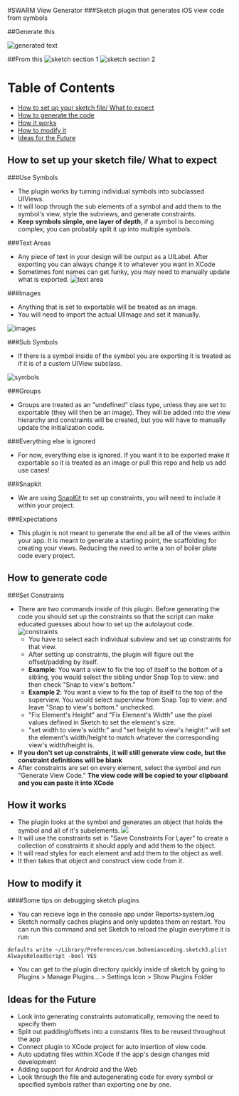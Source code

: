 #SWARM View Generator
###Sketch plugin that generates iOS view code from symbols


##Generate this

![generated text](images/output.png)

##From this
![sketch section 1](images/symbol.png) ![sketch section 2](images/preview.png)


Table of Contents
=================
* [How to set up your sketch file/ What to expect](#how-to-set-up-your-sketch-file/-What-to-expect)
* [How to generate the code](#how-to-generate-code)
* [How it works](#how-it-works)
* [How to modify it](#how-to-modify-it)
* [Ideas for the Future](#ideas-for-the-future)


How to set up your sketch file/ What to expect
--------------
###Use Symbols
* The plugin works by turning individual symbols into subclassed UIViews.
* It will loop through the sub elements of a symbol and add them to the symbol's view, style the subviews, and generate constraints.
* **Keep symbols simple, one layer of depth**, if a symbol is becoming complex, you can probably split it up into multiple symbols. 

###Text Areas 
* Any piece of text in your design will be output as a UILabel. After exporting you can always change it to whatever you want in XCode
* Sometimes font names can get funky, you may need to manually update what is exported.
![text area](images/UILabel.png)

###Images
* Anything that is set to exportable will be treated as an image.
* You will need to import the actual UIImage and set it manually.

![images](images/imageview.png)

###Sub Symbols
* If there is a symbol inside of the symbol you are exporting it is treated as if it is of a custom UIView subclass.

![symbols](images/symbolDecleration.png)

###Groups
* Groups are treated as an "undefined" class type, unless they are set to exportable (they will then be an image). They will be added into the view hierarchy and constraints will be created, but you will have to manually update the initialization code.

###Everything else is ignored
* For now, everything else is ignored. If you want it to be exported make it exportable so it is treated as an image or pull this repo and help us add use cases!

###Snapkit
* We are using [SnapKit](https://github.com/SnapKit/SnapKit) to set up constraints, you will need to include it within your project. 

###Expectations
* This plugin is not meant to generate the end all be all of the views within your app. It is meant to generate a starting point, the scaffolding for creating your views. Reducing the need to write a ton of boiler plate code every project.

How to generate code
----------
###Set Constraints
* There are two commands inside of this plugin. Before generating the code you should set up the constraints so that the script can make educated guesses about how to set up the autolayout code. ![constraints](images/constraints.png)
	* You have to select each individual subview and set up constraints for that view. 
	* After setting up constraints, the plugin will figure out the offset/padding by itself.
	* **Example**: You want a view to fix the top of itself to the bottom of a sibling, you would select the sibling under Snap Top to view: and then check "Snap to view's bottom."
	* **Example 2**: You want a view to fix the top of itself to the top of the superview. You would select superview from Snap Top to view: and leave "Snap to view's bottom." unchecked.
	* "Fix Element's Height" and "Fix Element's Width" use the pixel values defined in Sketch to set the element's size.
	* "set width to view's width:" and "set height to view's height:" will set the element's width/height to match whatever the corresponding view's width/height is.
* **If you don't set up constraints, it will still generate view code, but the constraint definitions will be blank**
* After constraints are set on every element, select the symbol and run "Generate View Code." **The view code will be copied to your clipboard and you can paste it into XCode**


How it works
----------
* The plugin looks at the symbol and generates an object that holds the symbol and all of it's subelements. ![](images/view_tree.png)
* It will use the constraints set in "Save Constraints For Layer" to create a collection of constraints it should apply and add them to the object.
* It will read styles for each element and add them to the object as well.
* It then takes that object and construct view code from it. 

How to modify it
------
####Some tips on debugging sketch plugins
* You can recieve logs in the console app under Reports>system.log
* Sketch normally caches plugins and only updates them on restart. You can run this command and set Sketch to reload the plugin everytime it is run:
```
defaults write ~/Library/Preferences/com.bohemiancoding.sketch3.plist AlwaysReloadScript -bool YES
```
* You can get to the plugin directory quickly inside of sketch by going to Plugins > Manage Plugins... > Settings Icon > Show Plugins Folder

Ideas for the Future
------
* Look into generating constraints automatically, removing the need to specify them
* Split out padding/offsets into a constants files to be reused throughout the app
* Connect plugin to XCode project for auto insertion of view code.
* Auto updating files within XCode if the app's design changes mid development
* Adding support for Android and the Web
* Look through the file and autogenerating code for every symbol or specified symbols rather than exporting one by one.
